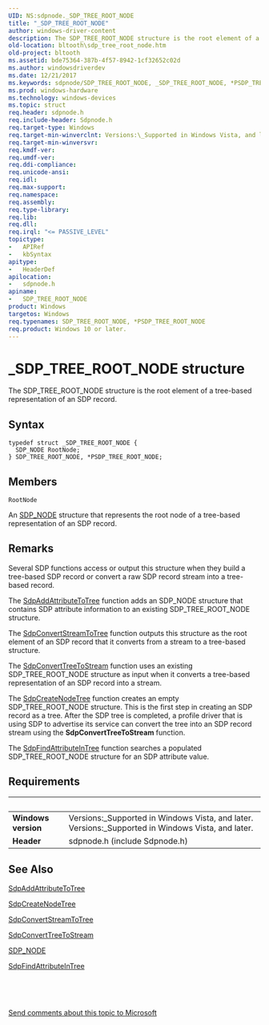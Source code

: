 ```yaml
---
UID: NS:sdpnode._SDP_TREE_ROOT_NODE
title: "_SDP_TREE_ROOT_NODE"
author: windows-driver-content
description: The SDP_TREE_ROOT_NODE structure is the root element of a tree-based representation of an SDP record.
old-location: bltooth\sdp_tree_root_node.htm
old-project: bltooth
ms.assetid: bde75364-387b-4f57-8942-1cf32652c02d
ms.author: windowsdriverdev
ms.date: 12/21/2017
ms.keywords: sdpnode/SDP_TREE_ROOT_NODE, _SDP_TREE_ROOT_NODE, *PSDP_TREE_ROOT_NODE, PSDP_TREE_ROOT_NODE structure pointer [Bluetooth Devices], bth_structs_b2bdb873-03b0-4c3a-910c-06277f6be663.xml, sdpnode/PSDP_TREE_ROOT_NODE, SDP_TREE_ROOT_NODE structure [Bluetooth Devices], PSDP_TREE_ROOT_NODE, SDP_TREE_ROOT_NODE, bltooth.sdp_tree_root_node
ms.prod: windows-hardware
ms.technology: windows-devices
ms.topic: struct
req.header: sdpnode.h
req.include-header: Sdpnode.h
req.target-type: Windows
req.target-min-winverclnt: Versions:\_Supported in Windows Vista, and later.
req.target-min-winversvr: 
req.kmdf-ver: 
req.umdf-ver: 
req.ddi-compliance: 
req.unicode-ansi: 
req.idl: 
req.max-support: 
req.namespace: 
req.assembly: 
req.type-library: 
req.lib: 
req.dll: 
req.irql: "<= PASSIVE_LEVEL"
topictype:
-	APIRef
-	kbSyntax
apitype:
-	HeaderDef
apilocation:
-	sdpnode.h
apiname:
-	SDP_TREE_ROOT_NODE
product: Windows
targetos: Windows
req.typenames: SDP_TREE_ROOT_NODE, *PSDP_TREE_ROOT_NODE
req.product: Windows 10 or later.
---
```


# _SDP_TREE_ROOT_NODE structure
The SDP_TREE_ROOT_NODE structure is the root element of a tree-based representation of an SDP
  record.

## Syntax
````
typedef struct _SDP_TREE_ROOT_NODE {
  SDP_NODE RootNode;
} SDP_TREE_ROOT_NODE, *PSDP_TREE_ROOT_NODE;
````

## Members


`RootNode`

An 
     <a href="..\sdpnode\ns-sdpnode-_sdp_node.md">SDP_NODE</a> structure that represents the root node of
     a tree-based representation of an SDP record.

## Remarks
Several SDP functions access or output this structure when they build a tree-based SDP record or
    convert a raw SDP record stream into a tree-based record.

The 
    <a href="..\sdplib\nf-sdplib-sdpaddattributetotree.md">SdpAddAttributeToTree</a> function adds
    an SDP_NODE structure that contains SDP attribute information to an existing SDP_TREE_ROOT_NODE
    structure.

The 
    <a href="..\bthsdpddi\nc-bthsdpddi-pconvertstreamtotree.md">SdpConvertStreamToTree</a> function
    outputs this structure as the root element of an SDP record that it converts from a stream to a
    tree-based structure.

The 
    <a href="..\bthsdpddi\nc-bthsdpddi-pconverttreetostream.md">SdpConvertTreeToStream</a> function uses
    an existing SDP_TREE_ROOT_NODE structure as input when it converts a tree-based representation of an SDP
    record into a stream.

The 
    <a href="..\sdplib\nf-sdplib-sdpcreatenodetree.md">SdpCreateNodeTree</a> function creates an
    empty SDP_TREE_ROOT_NODE structure. This is the first step in creating an SDP record as a tree. After the
    SDP tree is completed, a profile driver that is using SDP to advertise its service can convert the tree
    into an SDP record stream using the 
    <b>SdpConvertTreeToStream</b> function.

The 
    <a href="..\sdplib\nf-sdplib-sdpfindattributeintree.md">SdpFindAttributeInTree</a> function
    searches a populated SDP_TREE_ROOT_NODE structure for an SDP attribute value.

## Requirements
| &nbsp; | &nbsp; |
| ---- |:---- |
| **Windows version** | Versions:\_Supported in Windows Vista, and later. Versions:\_Supported in Windows Vista, and later. |
| **Header** | sdpnode.h (include Sdpnode.h) |

## See Also

<a href="..\sdplib\nf-sdplib-sdpaddattributetotree.md">SdpAddAttributeToTree</a>



<a href="..\sdplib\nf-sdplib-sdpcreatenodetree.md">SdpCreateNodeTree</a>



<a href="..\bthsdpddi\nc-bthsdpddi-pconvertstreamtotree.md">SdpConvertStreamToTree</a>



<a href="..\bthsdpddi\nc-bthsdpddi-pconverttreetostream.md">SdpConvertTreeToStream</a>



<a href="..\sdpnode\ns-sdpnode-_sdp_node.md">SDP_NODE</a>



<a href="..\sdplib\nf-sdplib-sdpfindattributeintree.md">SdpFindAttributeInTree</a>



 

 

<a href="mailto:wsddocfb@microsoft.com?subject=Documentation%20feedback [bltooth\bltooth]:%20SDP_TREE_ROOT_NODE structure%20 RELEASE:%20(12/21/2017)&amp;body=%0A%0APRIVACY STATEMENT%0A%0AWe use your feedback to improve the documentation. We don't use your email address for any other purpose, and we'll remove your email address from our system after the issue that you're reporting is fixed. While we're working to fix this issue, we might send you an email message to ask for more info. Later, we might also send you an email message to let you know that we've addressed your feedback.%0A%0AFor more info about Microsoft's privacy policy, see http://privacy.microsoft.com/en-us/default.aspx." title="Send comments about this topic to Microsoft">Send comments about this topic to Microsoft</a>